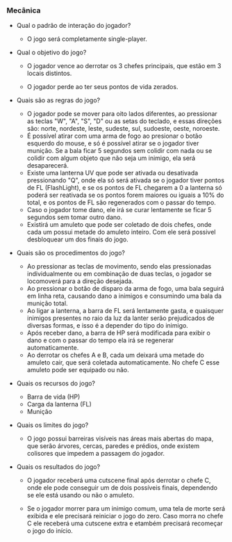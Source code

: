 ### Mecânica

- Qual o padrão de interação do jogador?

    * O jogo será completamente single-player.

- Qual o objetivo do jogo? 

    * O jogador vence ao derrotar os 3 chefes principais, que estão em 3 locais distintos.

    * O jogador perde ao ter seus pontos de vida zerados.

- Quais são as regras do jogo?

    * O jogador pode se mover para oito lados diferentes, ao pressionar as teclas "W", "A", "S", "D" ou as setas do teclado, e essas direções são: norte, nordeste, leste, sudeste, sul, sudoeste, oeste, noroeste.<br>
    * É possível atirar com uma arma de fogo ao presionar o botão esquerdo do mouse, e só é possível atirar se o jogador tiver munição. Se a bala ficar 5 segundos sem colidir com nada ou se colidir com algum objeto que não seja um inimigo, ela será desaparecerá.<br>
    * Existe uma lanterna UV que pode ser ativada ou desativada pressionando "Q", onde ela só será ativada se o jogador tiver pontos de FL (FlashLight), e se os pontos de FL chegarem a 0 a lanterna só poderá ser reativada se os pontos forem maiores ou iguais a 10% do total, e os pontos de FL são regenerados com o passar do tempo.<br>
    * Caso o jogador tome dano, ele irá se curar lentamente se ficar 5 segundos sem tomar outro dano.<br>
    * Existirá um amuleto que pode ser coletado de dois chefes, onde cada um possui metade do amuleto inteiro. Com ele será possivel desbloquear um dos finais do jogo.

- Quais são os procedimentos do jogo?

    * Ao pressionar as teclas de movimento, sendo elas pressionadas individualmente ou em combinação de duas teclas, o jogador se locomoverá para a direção desejada.
    * Ao pressionar o botão de disparo da arma de fogo, uma bala seguirá em linha reta, causando dano a inimigos e consumindo uma bala da munição total.
    * Ao ligar a lanterna, a barra de FL será lentamente gasta, e quaisquer inimigos presentes no raio da luz da lanter serão prejudicados de diversas formas, e isso é a depender do tipo do inimigo.
    * Após receber dano, a barra de HP será modificada para exibir o dano e com o passar do tempo ela irá se regenerar automaticamente.
    * Ao derrotar os chefes A e B, cada um deixará uma metade do amuleto cair, que será coletada automaticamente. No chefe C esse amuleto pode ser equipado ou não.

- Quais os recursos do jogo?

    * Barra de vida (HP)
    * Carga da lanterna (FL)
    * Munição

- Quais os limites do jogo?

    * O jogo possui barreiras visíveis nas áreas mais abertas do mapa, que serão árvores, cercas, paredes e prédios, onde existem colisores que impedem a passagem do jogador.

- Quais os resultados do jogo?

    * O jogador receberá uma cutscene final após derrotar o chefe C, onde ele pode conseguir um de dois possíveis finais, dependendo se ele está usando ou não o amuleto.

    * Se o jogador morrer para um inimigo comum, uma tela de morte será exibida e ele precisará reiniciar o jogo do zero. Caso morra no chefe C ele receberá uma cutscene extra e etambém precisará recomeçar o jogo do início.

